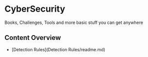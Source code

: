 # CyberSecurity

Books, Challenges, Tools and more basic stuff you can get anywhere

## Content Overview
- [Detection Rules](Detection Rules/readme.md)